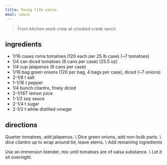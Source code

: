 ```yaml
---
title: Young life salsa
meal: sauce
---
```


> From kitchen work crew at crooked creek ranch

## ingredients
* 1/16 cases roma tomatoes (120 each per 25 lb case) (~7 tomatoes)
* 1/4 can diced tomatoes (6 cans per case) (25.5 oz)
* 1/4 cup jalapenos (6 cans per case)
* 1/16 bag green onions (120 per bag, 4 bags per case), diced (~7 onions)
* 2-1/8 t salt
* 1-1/16 t pepper
* 1/4 bunch cilantro, finely diced
* 2-1/16T lemon juice
* 1-1/2 soy sauce
* 2-1/4 t sugar
* 2-1/2 t white distilled vinegar

## directions
Quarter tomatoes, add jalapenos. \\
Dice green onions, add non-bulb parts. \\
dice cilantro up to wrap around tie, leave stems. \\
Add remaining ingredients

Use an immersion blender, mix until tomatoes are of salsa substance. \\
Let it sit overnight.
